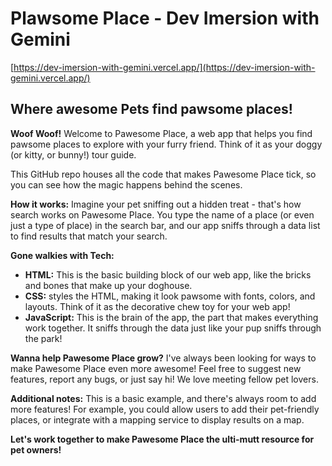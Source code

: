 # Plawsome Place - Dev Imersion with Gemini

[https://dev-imersion-with-gemini.vercel.app/](https://dev-imersion-with-gemini.vercel.app/)

## Where awesome Pets find pawsome places! ##

**Woof Woof!** Welcome to Pawesome Place, a web app that helps you find pawsome places to explore with your furry friend. Think of it as your doggy (or kitty, or bunny!) tour guide.

This GitHub repo houses all the code that makes Pawesome Place tick, so you can see how the magic happens behind the scenes.

**How it works:**
Imagine your pet sniffing out a hidden treat - that's how search works on Pawesome Place. You type the name of a place (or even just a type of place) in the search bar, and our app sniffs through a data list to find results that match your search.

**Gone walkies with Tech:**
* **HTML:** This is the basic building block of our web app, like the bricks and bones that make up your doghouse.
* **CSS:** styles the HTML, making it look pawsome with fonts, colors, and layouts. Think of it as the decorative chew toy for your web app!
* **JavaScript:** This is the brain of the app, the part that makes everything work together. It sniffs through the data just like your pup sniffs through the park!

**Wanna help Pawesome Place grow?**
I've always been looking for ways to make Pawesome Place even more awesome!  Feel free to suggest new features, report any bugs, or just say hi! We love meeting fellow pet lovers.

**Additional notes:**
This is a basic example, and there's always room to add more features!  For example, you could allow users to add their pet-friendly places, or integrate with a mapping service to display results on a map.

**Let's work together to make Pawesome Place the ulti-mutt resource for pet owners!**
